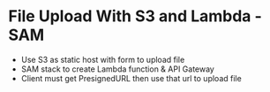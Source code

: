 # File Upload With S3 and Lambda - SAM
- Use S3 as static host with form to upload file
- SAM stack to create Lambda function & API Gateway
- Client must get PresignedURL then use that url to upload file
